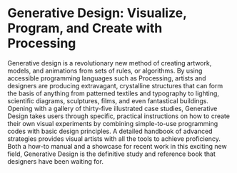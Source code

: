 # Generative Design: Visualize, Program, and Create with Processing

Generative design is a revolutionary new method of creating artwork, models, and animations from sets of rules, or algorithms. By using accessible programming languages such as Processing, artists and designers are producing extravagant, crystalline structures that can form the basis of anything from patterned textiles and typography to lighting, scientific diagrams, sculptures, films, and even fantastical buildings. Opening with a gallery of thirty-five illustrated case studies, Generative Design takes users through specific, practical instructions on how to create their own visual experiments by combining simple-to-use programming codes with basic design principles. A detailed handbook of advanced strategies provides visual artists with all the tools to achieve proficiency. Both a how-to manual and a showcase for recent work in this exciting new field, Generative Design is the definitive study and reference book that designers have been waiting for.
